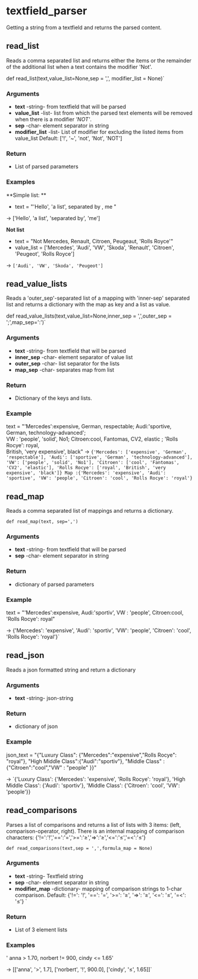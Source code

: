 # textfield_parser
Getting a string from a textfield and returns the parsed content.  

## read_list
Reads a comma separated list and returns either the items or the remainder of the additional list when a text contains the modifier 'Not'. 

def read_list(text,value_list=None,sep = ',', modifier_list = None)`


### Arguments 

* **text** -string- from textfield that will be parsed
* **value_list** -list- list from which the parsed text elements will be removed when there is a modifier *'NOT'*. 
* **sep** -char- element separator in string
* **modifier_list** -list- List of modifier for excluding the listed items from value_list
Default: ['!', '~', 'not', 'Not', 'NOT']

### Return
* List of parsed parameters


### Examples

**Simple list: **

* text = "'Hello', 'a list', separated by , me "  

-> ['Hello', 'a list', 'separated by', 'me']

**Not list**

* text = "Not Mercedes, Renault, Citroen, Peugeaut, 'Rolls Royce'" 
* value_list = ['Mercedes', 'Audi', 'VW', 'Skoda', 'Renault', 'Citroen', 'Peugeot', 'Rolls Royce']

-> `['Audi', 'VW', 'Skoda', 'Peugeot'] `
 
## read_value_lists
Reads a 'outer_sep'-separated list of a mapping with 'inner-sep' separated list and returns a dictionary with the 
map as key and a list as value. 

def read_value_lists(text,value_list=None,inner_sep = ',',outer_sep = ';',map_sep=':')`

### Arguments 

* **text** -string- from textfield that will be parsed
* **inner_sep** -char- element separator of value list 
* **outer_sep** -char- list separator for the lists
* **map_sep** -char- separates map from list

### Return
* Dictionary of the keys and lists.

### Example
text = "'Mercedes':expensive, German, respectable; Audi:'sportive, German, technology-advanced'; \
                    VW : 'people', 'solid', No1; Citroen:cool, Fantomas, CV2, elastic ; 'Rolls Rocye': royal,  \
                    British, 'very expensive', black"
-> `{'Mercedes': ['expensive', 'German', 'respectable'], 'Audi': ['sportive', 'German', 'technology-advanced'], 
'VW': ['people', 'solid', 'No1'], 'Citroen': ['cool', 'Fantomas', 'CV2', 'elastic'], 'Rolls Rocye': ['royal', 'British', 'very expensive', 'black']}
Map :{'Mercedes': 'expensive', 'Audi': 'sportive', 'VW': 'people', 'Citroen': 'cool', 'Rolls Rocye': 'royal'}`


## read_map
Reads a comma separated list of mappings and returns a dictionary. 

`def read_map(text, sep=',')`

### Arguments
* **text** -string- from textfield that will be parsed
* **sep** -char- element separator in string

### Return
* dictionary of parsed parameters

### Example
text = "'Mercedes':expensive, Audi:'sportiv', VW : 'people', Citroen:cool, 'Rolls Rocye': royal"

-> {'Mercedes': 'expensive', 'Audi': 'sportiv', 'VW': 'people', 'Citroen': 'cool', 'Rolls Rocye': 'royal'}`

## read_json
Reads a json formatted string and return a dictionary 

### Arguments
* **text** -string- json-string

### Return
* dictionary of json

### Example
json_text = "{\"Luxury Class\": {\"Mercedes\":\"expensive\",\"Rolls Rocye\": \"royal\"}, \"High Middle Class\":{\"Audi\":\"sportiv\"}, \"Middle Class\" : {\"Citroen\":\"cool\",\"VW\" : \"people\" }}"

-> `{'Luxury Class': {'Mercedes': 'expensive', 'Rolls Rocye': 'royal'}, 'High Middle Class': {'Audi': 'sportiv'}, 'Middle Class': {'Citroen': 'cool', 'VW': 'people'}} 

## read_comparisons
Parses a list of comparisons and returns a list of lists with 3 items: (left, comparison-operator, right). There is an internal mapping of comparison characters: {'!=':'!','==':'=','>=':'≥','=>':'≥','<=':'≤','=<':'≤'} 

`def read_comparisons(text,sep = ',',formula_map = None)`

### Arguments
* **text** -string- Textfield string
* **sep** -char- element separator in string
* **modifier_map** -dictionary- mapping of comparison strings to 1-char comparison. 
Default: {'!=': '!', '==': '=', '>=': '≥', '=>': '≥', '<=': '≤', '=<': '≤'}
`

### Return
* List of 3 element lists

### Examples

' anna > 1.70, norbert != 900, cindy <= 1.65' 

-> [['anna', '>', 1.7], ['norbert', '!', 900.0], ['cindy', '≤', 1.65]]`



